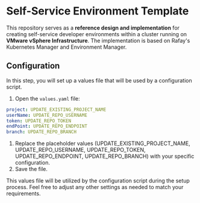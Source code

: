 # Self-Service Environment Template

This repository serves as a **reference design and implementation** for creating self-service developer environments within a cluster running on **VMware vSphere Infrastructure**. The implementation is based on Rafay's Kubernetes Manager and Environment Manager.

## Configuration

In this step, you will set up a values file that will be used by a configuration script.

1. Open the `values.yaml` file:

```yaml
project: UPDATE_EXISTING_PROJECT_NAME
userName: UPDATE_REPO_USERNAME
token: UPDATE_REPO_TOKEN
endPoint: UPDATE_REPO_ENDPOINT
branch: UPDATE_REPO_BRANCH
```

1. Replace the placeholder values (UPDATE_EXISTING_PROJECT_NAME, UPDATE_REPO_USERNAME, UPDATE_REPO_TOKEN, UPDATE_REPO_ENDPOINT, UPDATE_REPO_BRANCH) with your specific configuration.
2. Save the file.


This values file will be utilized by the configuration script during the setup process. Feel free to adjust any other settings as needed to match your requirements.

